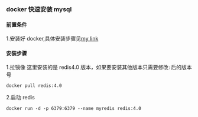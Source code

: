### docker 快速安装 mysql

#### 前置条件

1.安装好 docker,具体安装步骤见[my link](./docker安装mysql.md)

#### 安装步骤

1.拉镜像
这里安装的是 redis4.0 版本，如果要安装其他版本只需要修改`:`后的版本号

```shell
docker pull redis:4.0
```

2.启动 redis

```shell
docker run -d -p 6379:6379 --name myredis redis:4.0
```
